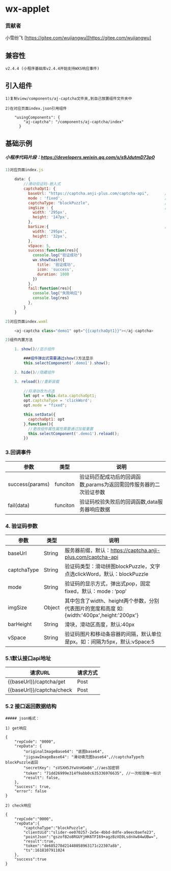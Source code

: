 # wx-applet

### 贡献者

小雪纷飞 [https://gitee.com/wujiangwu][https://gitee.com/wujiangwu]

## 兼容性

    v2.4.4 (小程序基础库v2.4.4开始支持WXS响应事件)

## 引入组件

    1)复制view/components/aj-captcha文件夹,到自己放置组件文件夹中

    2)在对应页面index.json引用组件
    
        "usingComponents": {
            "aj-captcha": "/components/aj-captcha/index"
          }

## 基础示例

##### 小程序代码片段：https://developers.weixin.qq.com/s/s9JdutmD73p0

``` javascript
1)对应页面index.js

    data: {
        //滑动验证码-嵌入式
        captchaOpt1: {
          baseUrl: "https://captcha.anji-plus.com/captcha-api",       //服务器前缀，默认：https://captcha.anji-plus.com/captcha-api
          mode : 'fixed',                                             //弹出式pop，固定fixed, 默认：pop
          captchaType: "blockPuzzle",                                 //验证码类型：滑块blockPuzzle，点选clickWord，默认：blockPuzzle
          imgSize : {                                                 //底图大小, 默认值：{ width: '310px',height: '155px'}
            width: '295px',
            height: '147px',
          },
          barSize:{                                                   //滑块大小，默认值：{ width: '310px',height: '40px'}
            width: '295px',
            height: '32px',
          },
          vSpace: 5,                                                   //底图和verify-bar-area间距，默认值：5像素
          success:function(res){                                       //成功回调，默认空
            console.log("验证成功")
            wx.showToast({
              title: '验证成功',
              icon: 'success',
              duration: 1000
            })
          },
          fail:function(res){                                          //失败回调，默认空
            console.log("失败响应")
            console.log(res)
          },
        }
    }

2)对应页面index.wxml

    <aj-captcha class="demo1" opt="{{captchaOpt1}}"></aj-captcha>

2)组件内置方法

    1. show()//显示组件

        ###组件弹出式需要通过show()方法显示
        this.selectComponent('.demo1').show();

    2. hide()//隐藏组件

    3. reload()//重新装载
        
        //将滑动改为点选
        let opt = this.data.captchaOpt1;
        opt.captchaType = 'clickWord';
        opt.mode = "fixed";

        this.setData({
          captchaOpt1: opt
        },function(){
          //更改组件属性属性需要通过加载重置
          this.selectComponent('.demo1').reload();
        })
```

### 3.回调事件

| 参数              | 类型       | 说明                                   |
|-----------------|----------|--------------------------------------|
| success(params) | funciton | 验证码匹配成功后的回调函数,params为返回需回传服务器的二次验证参数 |
| fail(data)      | funciton | 验证码校验失败后的回调函数,data服务器响应数据            |

### 4. 验证码参数

| 参数          | 类型     | 说明                                                                  |
|-------------|--------|---------------------------------------------------------------------|
| baseUrl     | String | 服务器前缀，默认：https://captcha.anji-plus.com/captcha-api                  |
| captchaType | String | 验证码类型：滑动拼图blockPuzzle，文字点选clickWord，默认：blockPuzzle                  |
| mode        | String | 验证码的显示方式，弹出式pop，固定fixed，默认：mode : ‘pop’                             |
| imgSize     | Object | 其中包含了width、height两个参数，分别代表图片的宽度和高度 如:{width:'400px',height:'200px'} 
| barHeight   | String | 滑块，滑动区高度，默认:40px                                                    
| vSpace      | String | 验证码图片和移动条容器的间隔，默认单位是px。如：间隔为5px，默认:vSpace:5                         |

### 5.1默认接口api地址

| 请求URL                     | 请求方式 |  
|---------------------------|------|
| {{baseUrl}}/captcha/get   | Post | 
| {{baseUrl}}/captcha/check | Post | 

### 5.2 接口返回数据结构

```
##### json格式：

1) get响应

{
    "repCode": "0000",
    "repData": {
        "originalImageBase64": "底图base64",
        "jigsawImageBase64": "滑动填充图base64",//captchaType为blockPuzzle返回
        "secretKey": "sVSXH5JYwVnHGmB6",//aes加密钥
        "token": "71dd26999e314f9abb0c635336976635", //一次校验唯一标识
        "result": false,
    },
    "success": true,
    "error": false
}

2) check响应

{
	"repCode":"0000",
	"repData":{
		"captchaType":"blockPuzzle",
		"clientUid":"slider-ee070257-2e5e-4bbd-8dfe-a9eec0aefe23",
		"pointJson":"gszofB2o8RGUYjHK6TFI69+agzBzXE0LsdnVw84wUBw=",
		"result":true,
		"token":"de685278d21448058963171c22307a8b",
		"ts":1618107911024
	},
	"success":true
}
```

[https://gitee.com/wujiangwu]: https://gitee.com/wujiangwu